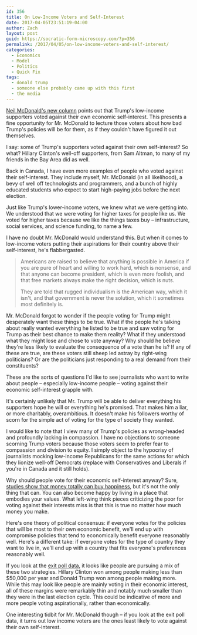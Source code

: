 ```yaml
---
id: 356
title: On Low-Income Voters and Self-Interest
date: 2017-04-05T23:51:19-04:00
author: Zach
layout: post
guid: https://socratic-form-microscopy.com/?p=356
permalink: /2017/04/05/on-low-income-voters-and-self-interest/
categories:
  - Economics
  - Model
  - Politics
  - Quick Fix
tags:
  - donald trump
  - someone else probably came up with this first
  - the media
---
```

<a href="http://www.cbc.ca/news/opinion/americans-voting-for-cuts-1.4055389">Neil McDonald's new column</a> points out that Trump's low-income supporters voted against their own economic self-interest. This presents a fine opportunity for Mr. McDonald to lecture those voters about how bad Trump's policies will be for them, as if they couldn't have figured it out themselves.

I say: some of Trump's supporters voted against their own self-interest? So what? Hillary Clinton's well-off supporters, from Sam Altman, to many of my friends in the Bay Area did as well.

Back in Canada, I have even more examples of people who voted against their self-interest. They include myself, Mr. McDonald (in all likelihood), a bevy of well off technologists and programmers, and a bunch of highly educated students who expect to start high-paying jobs before the next election.

Just like Trump's lower-income voters, we knew what we were getting into. We understood that we were voting for higher taxes for people like us. We voted for higher taxes because we like the things taxes buy – infrastructure, social services, and science funding, to name a few.

I have no doubt Mr. McDonald would understand this. But when it comes to low-income voters putting their aspirations for their country above their self-interest, he's flabbergasted.
<blockquote>Americans are raised to believe that anything is possible in America if you are pure of heart and willing to work hard, which is nonsense, and that anyone can become president, which is even more foolish, and that free markets always make the right decision, which is nuts.

They are told that rugged individualism is the American way, which it isn't, and that government is never the solution, which it sometimes most definitely is.</blockquote>
Mr. McDonald forgot to wonder if the people voting for Trump might desperately want these things to be true. What if the people he's talking about really wanted everything he listed to be true and saw voting for Trump as their best chance to make them reality? What if they understood what they might lose and chose to vote anyway? Why should he believe they're less likely to evaluate the consequence of a vote than he is? If any of these are true, are these voters still sheep led astray by right-wing politicians? Or are the politicians just responding to a real demand from their constituents?

These are the sorts of questions I'd like to see journalists who want to write about people – especially low-income people – voting against their economic self-interest grapple with.

It's certainly unlikely that Mr. Trump will be able to deliver everything his supporters hope he will or everything he's promised. That makes him a liar, or more charitably, overambitious. It doesn't make his followers worthy of scorn for the simple act of voting for the type of society they wanted.

I would like to note that I view many of Trump's policies as wrong-headed and profoundly lacking in compassion. I have no objections to someone scorning Trump voters because those voters seem to prefer fear to compassion and division to equity. I simply object to the hypocrisy of journalists mocking low-income Republicans for the same actions for which they lionize well-off Democrats (replace with Conservatives and Liberals if you're in Canada and it still holds).

Why should people vote for their economic self-interest anyway? Sure, <a href="https://www.washingtonpost.com/news/wonk/wp/2013/04/29/yes-money-really-can-buy-happiness/?utm_term=.c1d553e75fb2">studies show that money totally can buy happiness</a>, but it's not the only thing that can. You can also become happy by living in a place that embodies your values. What left-wing think pieces criticizing the poor for voting against their interests miss is that this is true no matter how much money you make.

Here's one theory of political consensus: if everyone votes for the policies that will be most to their own economic benefit, we'll end up with compromise policies that tend to economically benefit everyone reasonably well. Here's a different take: if everyone votes for the type of country they want to live in, we'll end up with a country that fits everyone's preferences reasonably well.

If you look at the <a href="https://www.nytimes.com/interactive/2016/11/08/us/politics/election-exit-polls.html?_r=0">exit poll data</a>, it looks like people are pursuing a mix of these two strategies. Hillary Clinton won among people making less than $50,000 per year and Donald Trump won among people making more. While this may look like people are mainly voting in their economic interest, all of these margins were remarkably thin and notably much smaller than they were in the last election cycle. This could be indicative of more and more people voting aspirationally, rather than economically.

One interesting tidbit for Mr. McDonald though – if you look at the exit poll data, it turns out low income voters are the ones least likely to vote against their own self-interest.